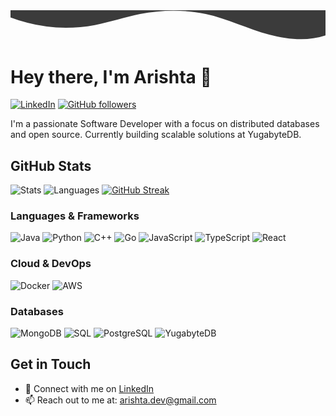<div align="center">
  <svg width="100%" height="120" viewBox="0 0 1200 120" preserveAspectRatio="none" xmlns="http://www.w3.org/2000/svg">
      <path d="M321.39,56.44c58-10.79,114.16-30.13,172-41.86,82.39-16.72,168.19-17.73,250.45-.39C823.78,31,906.67,72,985.66,92.83c70.05,18.48,146.53,26.09,214.34,3V0H0V27.35A600.21,600.21,0,0,0,321.39,56.44Z" 
            fill="#3B3B3B"/>
  </svg>
</div>

# Hey there, I'm Arishta 👋

[![LinkedIn](https://img.shields.io/badge/LinkedIn-0077B5?style=for-the-badge&logo=linkedin&logoColor=white)](https://www.linkedin.com/in/arishta/)
[![GitHub followers](https://img.shields.io/github/followers/arishta?label=Followers&style=for-the-badge)](https://github.com/arishta)

I'm a passionate Software Developer with a focus on distributed databases and open source. Currently building scalable solutions at YugabyteDB.


## GitHub Stats

![Stats](https://github-readme-stats.vercel.app/api?username=arishta&show_icons=true&theme=dark)
![Languages](https://github-readme-stats.vercel.app/api/top-langs/?username=arishta&layout=compact&theme=dark)
[![GitHub Streak](https://github-readme-streak-stats.herokuapp.com/?user=arishta&theme=dark)](https://git.io/streak-stats)

### Languages & Frameworks
![Java](https://img.shields.io/badge/Java-ED8B00?style=for-the-badge&logo=openjdk&logoColor=white)
![Python](https://img.shields.io/badge/Python-3776AB?style=for-the-badge&logo=python&logoColor=white)
![C++](https://img.shields.io/badge/C++-00599C?style=for-the-badge&logo=cplusplus&logoColor=white)
![Go](https://img.shields.io/badge/Go-00ADD8?style=for-the-badge&logo=go&logoColor=white)
![JavaScript](https://img.shields.io/badge/JavaScript-F7DF1E?style=for-the-badge&logo=javascript&logoColor=black)
![TypeScript](https://img.shields.io/badge/TypeScript-3178C6?style=for-the-badge&logo=typescript&logoColor=white)
![React](https://img.shields.io/badge/React-61DAFB?style=for-the-badge&logo=react&logoColor=black)

### Cloud & DevOps
![Docker](https://img.shields.io/badge/Docker-2496ED?style=for-the-badge&logo=docker&logoColor=white)
![AWS](https://img.shields.io/badge/AWS-232F3E?style=for-the-badge&logo=amazon-aws&logoColor=white)

### Databases
![MongoDB](https://img.shields.io/badge/MongoDB-47A248?style=for-the-badge&logo=mongodb&logoColor=white)
![SQL](https://img.shields.io/badge/SQL-4479A1?style=for-the-badge&logo=mysql&logoColor=white)
![PostgreSQL](https://img.shields.io/badge/PostgreSQL-4169E1?style=for-the-badge&logo=postgresql&logoColor=white)
![YugabyteDB](https://img.shields.io/badge/YugabyteDB-FF6B6B?style=for-the-badge&logoColor=white)


## Get in Touch

- 💼 Connect with me on [LinkedIn](https://www.linkedin.com/in/arishta/)
- 📫 Reach out to me at: arishta.dev@gmail.com
